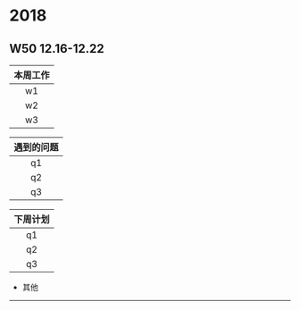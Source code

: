 # 2018
## W50 12.16-12.22
| 本周工作 | 
| :-: | 
| w1   | 哈哈 
| w2   | 嘻嘻
| w3   | 嘿嘿 

| 遇到的问题 | 
| :-: | 
| q1   |  
| q2   | 
| q3   |  

| 下周计划 | 
| :-: | 
| q1   |  
| q2   | 
| q3   |  

* 其他
-------------------------------------------------------------